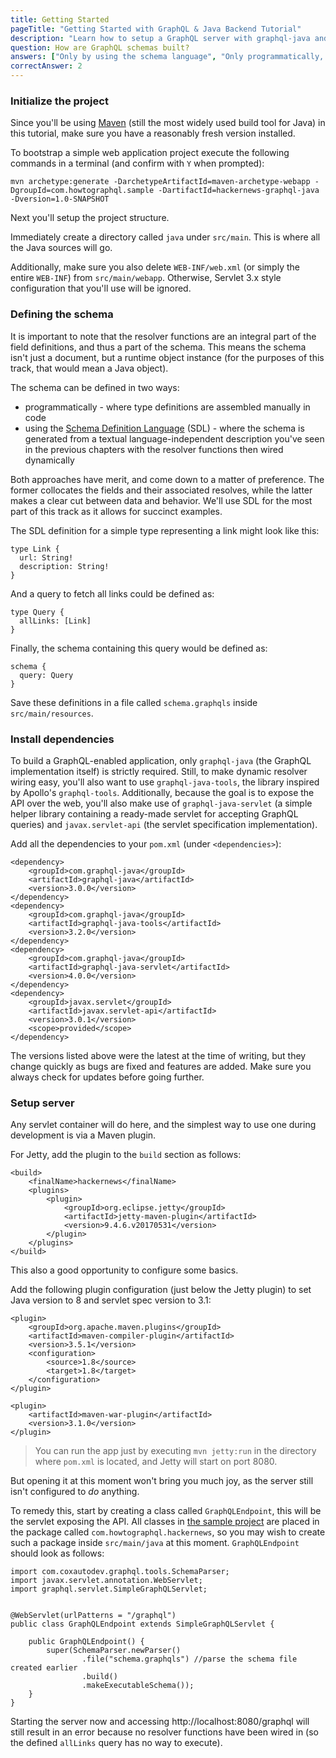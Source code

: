 ```yaml
---
title: Getting Started
pageTitle: "Getting Started with GraphQL & Java Backend Tutorial"
description: "Learn how to setup a GraphQL server with graphql-java and best practices for defining the GraphQL schema in this tutorial."
question: How are GraphQL schemas built?
answers: ["Only by using the schema language", "Only programmatically, because schemas contain functions", "Either using the schema language or programmatically", "Using Swagger or similar tools"]
correctAnswer: 2
---
```


### Initialize the project

Since you'll be using [Maven](https://maven.apache.org/) (still the most widely used build tool for Java) in this tutorial, make sure you have a reasonably fresh version installed.

<Instruction>

To bootstrap a simple web application project execute the following commands in a terminal (and confirm with `Y` when prompted):

```bash(path=".../")
mvn archetype:generate -DarchetypeArtifactId=maven-archetype-webapp -DgroupId=com.howtographql.sample -DartifactId=hackernews-graphql-java -Dversion=1.0-SNAPSHOT
```

</Instruction>

Next you'll setup the project structure.

<Instruction>

Immediately create a directory called `java` under `src/main`. This is where all the Java sources will go. 

Additionally, make sure you also delete `WEB-INF/web.xml` (or simply the entire `WEB-INF`) from `src/main/webapp`.
Otherwise, Servlet 3.x style configuration that you'll use will be ignored.

</Instruction>

### Defining the schema

It is important to note that the resolver functions are an integral part of the field definitions, and thus a part of the schema. This means the schema isn't just a document, but a runtime object instance (for the purposes of this track, that would mean a Java object).

The schema can be defined in two ways:

* programmatically - where type definitions are assembled manually in code
* using the [Schema Definition Language](http://graphql.org/learn/schema/#type-language) (SDL) - where the schema is generated from a textual language-independent description you've seen in the previous chapters with the resolver functions then wired dynamically

Both approaches have merit, and come down to a matter of preference. The former collocates the fields and their associated resolves, while the latter makes a clear cut between data and behavior. We'll use SDL for the most part of this track as it allows for succinct examples.

The SDL definition for a simple type representing a link might look like this:

<Instruction>

```graphql(path=".../hackernews-graphql-java/src/main/resources/schema.graphqls")
type Link {
  url: String!
  description: String!
}
```

And a query to fetch all links could be defined as:

```graphql(path=".../hackernews-graphql-java/src/main/resources/schema.graphqls")
type Query {
  allLinks: [Link]
}
```

Finally, the schema containing this query would be defined as:

```graphql(path=".../hackernews-graphql-java/src/main/resources/schema.graphqls")
schema {
  query: Query
}
```

Save these definitions in a file called `schema.graphqls` inside `src/main/resources`.

</Instruction>

### Install dependencies

To build a GraphQL-enabled application, only `graphql-java` (the GraphQL implementation itself) is strictly required. Still, to make dynamic resolver wiring easy, you'll also want to use `graphql-java-tools`, the library inspired by Apollo's `graphql-tools`. Additionally, because the goal is to expose the API over the web, you'll also make use of `graphql-java-servlet` (a simple helper library containing a ready-made servlet for accepting GraphQL queries) and `javax.servlet-api` (the servlet specification implementation).

<Instruction>

Add all the dependencies to your `pom.xml` (under `<dependencies>`):

```xml(path=".../hackernews-graphql-java/pom.xml")
<dependency>
    <groupId>com.graphql-java</groupId>
    <artifactId>graphql-java</artifactId>
    <version>3.0.0</version>
</dependency>
<dependency>
    <groupId>com.graphql-java</groupId>
    <artifactId>graphql-java-tools</artifactId>
    <version>3.2.0</version>
</dependency>
<dependency>
    <groupId>com.graphql-java</groupId>
    <artifactId>graphql-java-servlet</artifactId>
    <version>4.0.0</version>
</dependency>
<dependency>
    <groupId>javax.servlet</groupId>
    <artifactId>javax.servlet-api</artifactId>
    <version>3.0.1</version>
    <scope>provided</scope>
</dependency>
```

</Instruction>

The versions listed above were the latest at the time of writing, but they change quickly as bugs are fixed and features are added. Make sure you always check for updates before going further.

### Setup server

Any servlet container will do here, and the simplest way to use one during development is via a Maven plugin.

<Instruction>

For Jetty, add the plugin to the `build` section as follows:

```xml(path=".../hackernews-graphql-java/pom.xml")
<build>
    <finalName>hackernews</finalName>
    <plugins>
        <plugin>
            <groupId>org.eclipse.jetty</groupId>
            <artifactId>jetty-maven-plugin</artifactId>
            <version>9.4.6.v20170531</version>
        </plugin>
    </plugins>
</build>
```

</Instruction>

This also a good opportunity to configure some basics.

<Instruction>

Add the following plugin configuration (just below the Jetty plugin) to set Java version to 8 and servlet spec version to 3.1:

```xml(path=".../hackernews-graphql-java/pom.xml")
<plugin>
    <groupId>org.apache.maven.plugins</groupId>
    <artifactId>maven-compiler-plugin</artifactId>
    <version>3.5.1</version>
    <configuration>
        <source>1.8</source>
        <target>1.8</target>
    </configuration>
</plugin>

<plugin>
    <artifactId>maven-war-plugin</artifactId>
    <version>3.1.0</version>
</plugin>
```

</Instruction>

> You can run the app just by executing `mvn jetty:run` in the directory where `pom.xml` is located, and Jetty will start on port 8080.


But opening it at this moment won't bring you much joy, as the server still isn't configured to *do* anything.

<Instruction>

To remedy this, start by creating a class called `GraphQLEndpoint`, this will be the servlet exposing the API.
All classes in [the sample project](https://github.com/howtographql/graphql-java) are placed in the package called `com.howtographql.hackernews`, so you may wish to create such a package inside `src/main/java` at this moment.
`GraphQLEndpoint` should look as follows:


```java(path=".../hackernews-graphql-java/src/main/java/com/howtographql/hackernews/GraphQLEndpoint.java")
import com.coxautodev.graphql.tools.SchemaParser;
import javax.servlet.annotation.WebServlet;
import graphql.servlet.SimpleGraphQLServlet;


@WebServlet(urlPatterns = "/graphql")
public class GraphQLEndpoint extends SimpleGraphQLServlet {

    public GraphQLEndpoint() {
        super(SchemaParser.newParser()
                .file("schema.graphqls") //parse the schema file created earlier
                .build()
                .makeExecutableSchema());
    }
}
```

</Instruction>

Starting the server now and accessing http://localhost:8080/graphql will still result in an error because no resolver functions have been wired in (so the defined `allLinks` query has no way to execute).

